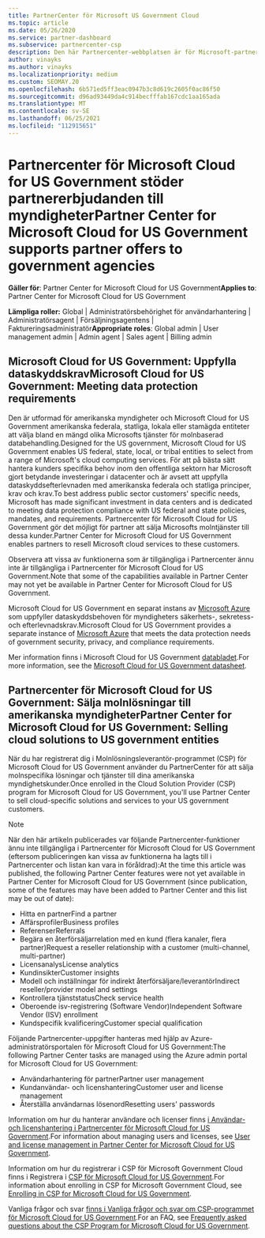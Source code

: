 ```yaml
---
title: PartnerCenter för Microsoft US Government Cloud
ms.topic: article
ms.date: 05/26/2020
ms.service: partner-dashboard
ms.subservice: partnercenter-csp
description: Den här Partnercenter-webbplatsen är för Microsoft-partner som erbjuder Microsoft-molnlösningar till kunder som arbetar med myndigheter i USA.
author: vinayks
ms.author: vinayks
ms.localizationpriority: medium
ms.custom: SEOMAY.20
ms.openlocfilehash: 6b571ed5ff3eac0947b3c8d619c2605f0ac86f50
ms.sourcegitcommit: d96ad93449da4c914becfffab167cdc1aa165ada
ms.translationtype: MT
ms.contentlocale: sv-SE
ms.lasthandoff: 06/25/2021
ms.locfileid: "112915651"
---
```

# <a name="partner-center-for-microsoft-cloud-for-us-government-supports-partner-offers-to-government-agencies"></a><span data-ttu-id="23f1e-103">Partnercenter för Microsoft Cloud for US Government stöder partnererbjudanden till myndigheter</span><span class="sxs-lookup"><span data-stu-id="23f1e-103">Partner Center for Microsoft Cloud for US Government supports partner offers to government agencies</span></span>

<span data-ttu-id="23f1e-104">**Gäller för**: Partner Center for Microsoft Cloud for US Government</span><span class="sxs-lookup"><span data-stu-id="23f1e-104">**Applies to**: Partner Center for Microsoft Cloud for US Government</span></span>

<span data-ttu-id="23f1e-105">**Lämpliga roller:** Global | Administratörsbehörighet för användarhantering | Administratörsagent | Försäljningsagentens | Faktureringsadministratör</span><span class="sxs-lookup"><span data-stu-id="23f1e-105">**Appropriate roles**: Global admin | User management admin | Admin agent | Sales agent | Billing admin</span></span>

## <a name="microsoft-cloud-for-us-government-meeting-data-protection-requirements"></a><span data-ttu-id="23f1e-106">Microsoft Cloud for US Government: Uppfylla dataskyddskrav</span><span class="sxs-lookup"><span data-stu-id="23f1e-106">Microsoft Cloud for US Government: Meeting data protection requirements</span></span>

<span data-ttu-id="23f1e-107">Den är utformad för amerikanska myndigheter och Microsoft Cloud for US Government amerikanska federala, statliga, lokala eller stamägda entiteter att välja bland en mängd olika Microsofts tjänster för molnbaserad databehandling.</span><span class="sxs-lookup"><span data-stu-id="23f1e-107">Designed for the US government, Microsoft Cloud for US Government enables US federal, state, local, or tribal entities to select from a range of Microsoft's cloud computing services.</span></span> <span data-ttu-id="23f1e-108">För att på bästa sätt hantera kunders specifika behov inom den offentliga sektorn har Microsoft gjort betydande investeringar i datacenter och är avsett att uppfylla dataskyddsefterlevnaden med amerikanska federala och statliga principer, krav och krav.</span><span class="sxs-lookup"><span data-stu-id="23f1e-108">To best address public sector customers' specific needs, Microsoft has made significant investment in data centers and is dedicated to meeting data protection compliance with US federal and state policies, mandates, and requirements.</span></span> <span data-ttu-id="23f1e-109">Partnercenter för Microsoft Cloud for US Government gör det möjligt för partner att sälja Microsofts molntjänster till dessa kunder.</span><span class="sxs-lookup"><span data-stu-id="23f1e-109">Partner Center for Microsoft Cloud for US Government enables partners to resell Microsoft cloud services to these customers.</span></span>

<span data-ttu-id="23f1e-110">Observera att vissa av funktionerna som är tillgängliga i Partnercenter ännu inte är tillgängliga i Partnercenter för Microsoft Cloud for US Government.</span><span class="sxs-lookup"><span data-stu-id="23f1e-110">Note that some of the capabilities available in Partner Center may not yet be available in Partner Center for Microsoft Cloud for US Government.</span></span>

<span data-ttu-id="23f1e-111">Microsoft Cloud for US Government en separat instans av [Microsoft Azure](https://azure.microsoft.com/overview/clouds/government/) som uppfyller dataskyddsbehoven för myndigheters säkerhets-, sekretess- och efterlevnadskrav.</span><span class="sxs-lookup"><span data-stu-id="23f1e-111">Microsoft Cloud for US Government provides a separate instance of [Microsoft Azure](https://azure.microsoft.com/overview/clouds/government/) that meets the data protection needs of government security, privacy, and compliance requirements.</span></span> 

<span data-ttu-id="23f1e-112">Mer information finns i Microsoft Cloud for US Government [databladet](https://download.microsoft.com/download/C/9/C/C9CA3002-DFC4-4ADA-841F-DF42AEC042FB/Microsoft_Azure_Government_Datasheet_EN_US.PDF).</span><span class="sxs-lookup"><span data-stu-id="23f1e-112">For more information, see the [Microsoft Cloud for US Government datasheet](https://download.microsoft.com/download/C/9/C/C9CA3002-DFC4-4ADA-841F-DF42AEC042FB/Microsoft_Azure_Government_Datasheet_EN_US.PDF).</span></span>

## <a name="partner-center-for-microsoft-cloud-for-us-government-selling-cloud-solutions-to-us-government-entities"></a><span data-ttu-id="23f1e-113">Partnercenter för Microsoft Cloud for US Government: Sälja molnlösningar till amerikanska myndigheter</span><span class="sxs-lookup"><span data-stu-id="23f1e-113">Partner Center for Microsoft Cloud for US Government: Selling cloud solutions to US government entities</span></span>

<span data-ttu-id="23f1e-114">När du har registrerat dig i Molnlösningsleverantör-programmet (CSP) för Microsoft Cloud for US Government använder du PartnerCenter för att sälja molnspecifika lösningar och tjänster till dina amerikanska myndighetskunder.</span><span class="sxs-lookup"><span data-stu-id="23f1e-114">Once enrolled in the Cloud Solution Provider (CSP) program for Microsoft Cloud for US Government, you'll use Partner Center to sell cloud-specific solutions and services to your US government customers.</span></span> 

> [!NOTE]  
> <span data-ttu-id="23f1e-115">När den här artikeln publicerades var följande Partnercenter-funktioner ännu inte tillgängliga i Partnercenter för Microsoft Cloud for US Government (eftersom publiceringen kan vissa av funktionerna ha lagts till i Partnercenter och listan kan vara in föråldrad):</span><span class="sxs-lookup"><span data-stu-id="23f1e-115">At the time this article was published, the following Partner Center features were not yet available in Partner Center for Microsoft Cloud for US Government (since publication, some of the features may have been added to Partner Center and this list may be out of date):</span></span>

- <span data-ttu-id="23f1e-116">Hitta en partner</span><span class="sxs-lookup"><span data-stu-id="23f1e-116">Find a partner</span></span>
- <span data-ttu-id="23f1e-117">Affärsprofiler</span><span class="sxs-lookup"><span data-stu-id="23f1e-117">Business profiles</span></span>
- <span data-ttu-id="23f1e-118">Referenser</span><span class="sxs-lookup"><span data-stu-id="23f1e-118">Referrals</span></span>
- <span data-ttu-id="23f1e-119">Begära en återförsäljarrelation med en kund (flera kanaler, flera partner)</span><span class="sxs-lookup"><span data-stu-id="23f1e-119">Request a reseller relationship with a customer (multi-channel, multi-partner)</span></span>
- <span data-ttu-id="23f1e-120">Licensanalys</span><span class="sxs-lookup"><span data-stu-id="23f1e-120">License analytics</span></span>
- <span data-ttu-id="23f1e-121">Kundinsikter</span><span class="sxs-lookup"><span data-stu-id="23f1e-121">Customer insights</span></span>
- <span data-ttu-id="23f1e-122">Modell och inställningar för indirekt återförsäljare/leverantör</span><span class="sxs-lookup"><span data-stu-id="23f1e-122">Indirect reseller/provider model and settings</span></span>
- <span data-ttu-id="23f1e-123">Kontrollera tjänststatus</span><span class="sxs-lookup"><span data-stu-id="23f1e-123">Check service health</span></span>
- <span data-ttu-id="23f1e-124">Oberoende isv-registrering (Software Vendor)</span><span class="sxs-lookup"><span data-stu-id="23f1e-124">Independent Software Vendor (ISV) enrollment</span></span>
- <span data-ttu-id="23f1e-125">Kundspecifik kvalificering</span><span class="sxs-lookup"><span data-stu-id="23f1e-125">Customer special qualification</span></span>

<span data-ttu-id="23f1e-126">Följande Partnercenter-uppgifter hanteras med hjälp av Azure-administratörsportalen för Microsoft Cloud for US Government:</span><span class="sxs-lookup"><span data-stu-id="23f1e-126">The following Partner Center tasks are managed using the Azure admin portal for Microsoft Cloud for US Government:</span></span> 

- <span data-ttu-id="23f1e-127">Användarhantering för partner</span><span class="sxs-lookup"><span data-stu-id="23f1e-127">Partner user management</span></span>
- <span data-ttu-id="23f1e-128">Kundanvändar- och licenshantering</span><span class="sxs-lookup"><span data-stu-id="23f1e-128">Customer user and license management</span></span>
- <span data-ttu-id="23f1e-129">Återställa användarnas lösenord</span><span class="sxs-lookup"><span data-stu-id="23f1e-129">Resetting users' passwords</span></span>

<span data-ttu-id="23f1e-130">Information om hur du hanterar användare och licenser finns [i Användar- och licenshantering i Partnercenter för Microsoft Cloud for US Government](user-management-in-partner-center-for-microsoft-us-govt-cloud.md).</span><span class="sxs-lookup"><span data-stu-id="23f1e-130">For information about managing users and licenses, see [User and license management in Partner Center for Microsoft Cloud for US Government](user-management-in-partner-center-for-microsoft-us-govt-cloud.md).</span></span>

<span data-ttu-id="23f1e-131">Information om hur du registrerar i CSP för Microsoft Government Cloud finns i Registrera i [CSP för Microsoft Cloud for US Government](enroll-in-csp-for-microsoft-us-govt-cloud.md).</span><span class="sxs-lookup"><span data-stu-id="23f1e-131">For information about enrolling in CSP for Microsoft Government Cloud, see [Enrolling in CSP for Microsoft Cloud for US Government](enroll-in-csp-for-microsoft-us-govt-cloud.md).</span></span>

<span data-ttu-id="23f1e-132">Vanliga frågor och svar [finns i Vanliga frågor och svar om CSP-programmet för Microsoft Cloud for US Government](faq-for-us-govt-cloud.yml).</span><span class="sxs-lookup"><span data-stu-id="23f1e-132">For an FAQ, see [Frequently asked questions about the CSP Program for Microsoft Cloud for US Government](faq-for-us-govt-cloud.yml).</span></span>
